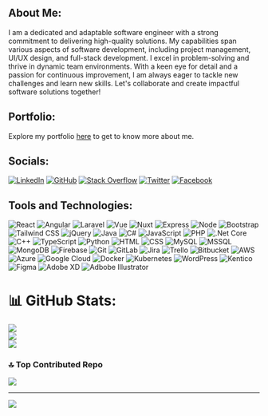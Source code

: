 ## About Me:

I am a dedicated and adaptable software engineer with a strong commitment to delivering high-quality solutions. My capabilities span various aspects of software development, including project management, UI/UX design, and full-stack development. I excel in problem-solving and thrive in dynamic team environments. With a keen eye for detail and a passion for continuous improvement, I am always eager to tackle new challenges and learn new skills. Let's collaborate and create impactful software solutions together!

## Portfolio:

Explore my portfolio [here](https://your-portfolio-link.com) to get to know more about me.


## Socials:

[![LinkedIn](https://img.icons8.com/?size=30&id=13930&format=png&color=000000)](https://linkedin.com/in/lankeshhalangoda) [![GitHub](https://img.icons8.com/?size=30&id=46565&format=png&color=000000)](https://github.com/lankeshhalangoda) [![Stack Overflow](https://img.icons8.com/?size=30&id=13955&format=png&color=000000)](https://stackoverflow.com/users/your-user-id) [![Twitter](https://img.icons8.com/?size=30&id=phOKFKYpe00C&format=png&color=656b66)](https://twitter.com/your-username) [![Facebook](https://img.icons8.com/?size=30&id=13912&format=png&color=000000)](https://facebook.com/your-username)
 
## Tools and Technologies:

![React](https://img.icons8.com/?size=30&id=123603&format=png&color=000000) ![Angular](https://img.icons8.com/?size=30&id=71257&format=png&color=000000) ![Laravel](https://img.icons8.com/?size=30&id=hUvxmdu7Rloj&format=png&color=000000) ![Vue](https://img.icons8.com/?size=30&id=rY6agKizO9eb&format=png&color=000000) ![Nuxt](https://img.icons8.com/?size=30&id=nvrsJYs7j9Vb&format=png&color=000000) ![Express](https://img.icons8.com/?size=30&id=WNoJgbzDr3i2&format=png&color=000000) ![Node](https://img.icons8.com/?size=30&id=hsPbhkOH4FMe&format=png&color=000000) ![Bootstrap](https://img.icons8.com/?size=30&id=EzPCiQUqWWEa&format=png&color=000000) ![Tailwind CSS](https://img.icons8.com/?size=30&id=4PiNHtUJVbLs&format=png&color=000000) ![jQuery](https://img.icons8.com/?size=30&id=yWv6GQVz58uJ&format=png&color=000000) ![Java](https://img.icons8.com/?size=30&id=13679&format=png&color=000000) ![C#](https://img.icons8.com/?size=30&id=45490&format=png&color=000000) ![JavaScript](https://img.icons8.com/?size=30&id=108784&format=png&color=000000) ![PHP](https://img.icons8.com/?size=30&id=fAMVO_fuoOuC&format=png&color=000000) ![.Net Core](https://img.icons8.com/?size=30&id=1BC75jFEBED6&format=png&color=000000) ![C++](https://img.icons8.com/?size=30&id=40669&format=png&color=000000) ![TypeScript](https://img.icons8.com/?size=30&id=uJM6fQYqDaZK&format=png&color=000000) ![Python](https://img.icons8.com/?size=30&id=13441&format=png&color=000000) ![HTML](https://img.icons8.com/?size=30&id=20909&format=png&color=000000) ![CSS](https://img.icons8.com/?size=30&id=21278&format=png&color=000000) ![MySQL](https://img.icons8.com/?size=30&id=9nLaR5KFGjN0&format=png&color=000000) ![MSSQL](https://img.icons8.com/?size=30&id=laYYF3dV0Iew&format=png&color=000000) ![MongoDB](https://img.icons8.com/?size=30&id=bosfpvRzNOG8&format=png&color=000000) ![Firebase](https://img.icons8.com/?size=30&id=62452&format=png&color=000000) ![Git](https://img.icons8.com/?size=30&id=20906&format=png&color=000000) ![GitLab](https://img.icons8.com/?size=30&id=34886&format=png&color=000000) ![Jira](https://img.icons8.com/?size=25&id=x2g9nPCwQPOn&format=png&color=000000) ![Trello](https://img.icons8.com/?size=25&id=EREcg1COGLlB&format=png&color=000000) ![Bitbucket](https://img.icons8.com/?size=25&id=oROcPah5ues6&format=png&color=000000) ![AWS](https://img.icons8.com/?size=30&id=33039&format=png&color=000000) ![Azure](https://img.icons8.com/?size=30&id=81727&format=png&color=000000) ![Google Cloud](https://img.icons8.com/?size=30&id=20774&format=png&color=000000) ![Docker](https://img.icons8.com/?size=30&id=LdUzF8b5sz2R&format=png&color=000000) ![Kubernetes](https://img.icons8.com/?size=30&id=cvzmaEA4kC0o&format=png&color=000000) ![WordPress](https://img.icons8.com/?size=30&id=gjVkeGTRPkpG&format=png&color=000000) ![Kentico](https://img.icons8.com/?size=30&id=13664&format=png&color=000000) ![Figma](https://img.icons8.com/?size=30&id=zfHRZ6i1Wg0U&format=png&color=000000) ![Adobe XD](https://img.icons8.com/?size=30&id=4VVL78edhbW9&format=png&color=000000) ![Adbobe Illustrator](https://img.icons8.com/?size=30&id=13631&format=png&color=000000)

# 📊 GitHub Stats:
![](https://github-readme-stats.vercel.app/api?username=lankeshhalangoda&theme=radical&hide_border=false&include_all_commits=false&count_private=false)<br/>
![](https://github-readme-streak-stats.herokuapp.com/?user=lankeshhalangoda&theme=radical&hide_border=false)<br/>
![](https://github-readme-stats.vercel.app/api/top-langs/?username=lankeshhalangoda&theme=radical&hide_border=false&include_all_commits=false&count_private=false&layout=compact)


### 🔝 Top Contributed Repo
![](https://github-contributor-stats.vercel.app/api?username=lankeshhalangoda&limit=5&theme=dark&combine_all_yearly_contributions=true)

---
[![](https://visitcount.itsvg.in/api?id=lankeshhalangoda&icon=0&color=0)](https://visitcount.itsvg.in)

<!-- Proudly created with GPRM ( https://gprm.itsvg.in ) -->
